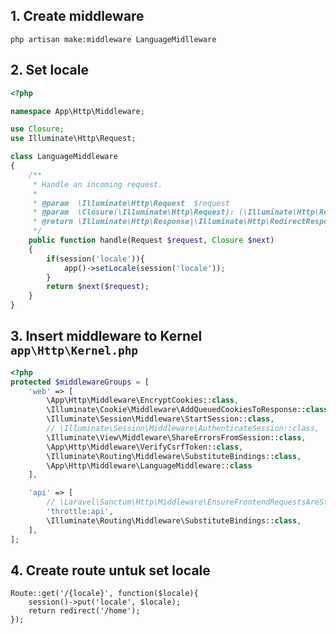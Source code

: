 ## 1. Create middleware

    php artisan make:middleware LanguageMidlleware

## 2. Set locale

```php
<?php

namespace App\Http\Middleware;

use Closure;
use Illuminate\Http\Request;

class LanguageMiddleware
{
    /**
     * Handle an incoming request.
     *
     * @param  \Illuminate\Http\Request  $request
     * @param  \Closure(\Illuminate\Http\Request): (\Illuminate\Http\Response|\Illuminate\Http\RedirectResponse)  $next
     * @return \Illuminate\Http\Response|\Illuminate\Http\RedirectResponse
     */
    public function handle(Request $request, Closure $next)
    {
        if(session('locale')){
            app()->setLocale(session('locale'));
        }
        return $next($request);
    }
}

```

## 3. Insert middleware to Kernel `app\Http\Kernel.php`

```php
<?php 
protected $middlewareGroups = [
    'web' => [
        \App\Http\Middleware\EncryptCookies::class,
        \Illuminate\Cookie\Middleware\AddQueuedCookiesToResponse::class,
        \Illuminate\Session\Middleware\StartSession::class,
        // \Illuminate\Session\Middleware\AuthenticateSession::class,
        \Illuminate\View\Middleware\ShareErrorsFromSession::class,
        \App\Http\Middleware\VerifyCsrfToken::class,
        \Illuminate\Routing\Middleware\SubstituteBindings::class,
        \App\Http\Middleware\LanguageMiddleware::class
    ],

    'api' => [
        // \Laravel\Sanctum\Http\Middleware\EnsureFrontendRequestsAreStateful::class,
        'throttle:api',
        \Illuminate\Routing\Middleware\SubstituteBindings::class,
    ],
];
```

## 4. Create route untuk set locale

    Route::get('/{locale}', function($locale){    
        session()->put('locale', $locale);        
        return redirect('/home');
    });
